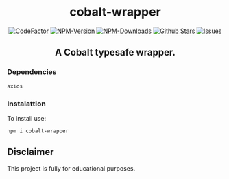 <div align="center">
    <h1>cobalt-wrapper</h1>
    <a href="https://www.codefactor.io/repository/github/ifraan/cobalt-wrapper"><img src="https://www.codefactor.io/repository/github/ifraan/cobalt-wrapper/badge" alt="CodeFactor" /></a>
    <a href="https://www.npmjs.com/package/cobalt-wrapper"><img src="https://badgen.net/npm/v/cobalt-wrapper?color=blue" alt="NPM-Version"/></a>
    <a href="https://www.npmjs.com/package/cobalt-wrapper"><img src="https://badgen.net/npm/dt/cobalt-wrapper?color=blue" alt="NPM-Downloads"/></a>
    <a href="https://github.com/iFraan/cobalt-wrapper"><img src="https://badgen.net/github/stars/iFraan/cobalt-wrapper?color=yellow" alt="Github Stars"/></a>
    <a href="https://github.com/iFraan/cobalt-wrapper/issues"><img src="https://badgen.net/github/issues/iFraan/cobalt-wrapper?color=green" alt="Issues"/></a>
    <h2>A <b>Cobalt</b> typesafe wrapper.</h2>
</div>

### Dependencies
``
axios
``

### Instalattion
To install use:
```shell
npm i cobalt-wrapper
```

## Disclaimer
This project is fully for educational purposes.